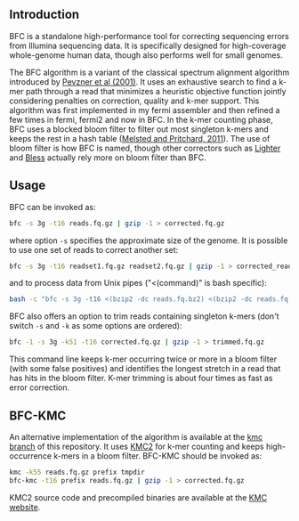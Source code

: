 ## Introduction

BFC is a standalone high-performance tool for correcting sequencing errors from
Illumina sequencing data. It is specifically designed for high-coverage
whole-genome human data, though also performs well for small genomes.

The BFC algorithm is a variant of the classical spectrum alignment algorithm
introduced by [Pevzner et al (2001)][Euler]. It uses an exhaustive search to
find a k-mer path through a read that minimizes a heuristic objective function
jointly considering penalties on correction, quality and k-mer support. This
algorithm was first implemented in my fermi assembler and then refined a few
times in fermi, fermi2 and now in BFC. In the k-mer counting phase, BFC uses a
blocked bloom filter to filter out most singleton k-mers and keeps the rest in a
hash table ([Melsted and Pritchard, 2011][bfcounter]). The use of bloom filter
is how BFC is named, though other correctors such as [Lighter][lighter] and
[Bless][bless] actually rely more on bloom filter than BFC.

## Usage

BFC can be invoked as:
```sh
bfc -s 3g -t16 reads.fq.gz | gzip -1 > corrected.fq.gz
```
where option `-s` specifies the approximate size of the genome. It is possible
to use one set of reads to correct another set:
```sh
bfc -s 3g -t16 readset1.fq.gz readset2.fq.gz | gzip -1 > corrected_readset2.fq.gz
```
and to process data from Unix pipes ("<(command)" is bash specific):
```sh
bash -c "bfc -s 3g -t16 <(bzip2 -dc reads.fq.bz2) <(bzip2 -dc reads.fq.bz2) | gzip -1 > out.fq.gz"
```
BFC also offers an option to trim reads containing singleton k-mers (don't switch
`-s` and `-k` as some options are ordered):
```sh
bfc -1 -s 3g -k51 -t16 corrected.fq.gz | gzip -1 > trimmed.fq.gz
```
This command line keeps k-mer occurring twice or more in a bloom filter (with
some false positives) and identifies the longest stretch in a read that has
hits in the bloom filter. K-mer trimming is about four times as fast as error
correction.

## BFC-KMC

An alternative implementation of the algorithm is available at the [kmc
branch][kmc-branch] of this repository. It uses [KMC2][kmc] for k-mer counting
and keeps high-occurrence k-mers in a bloom filter. BFC-KMC should be invoked as:
```sh
kmc -k55 reads.fq.gz prefix tmpdir
bfc-kmc -t16 prefix reads.fq.gz | gzip -1 > corrected.fq.gz
```
KMC2 source code and precompiled binaries are available at the [KMC
website][kmc].

[Euler]: http://www.ncbi.nlm.nih.gov/pubmed/11504945
[bfcounter]: http://www.ncbi.nlm.nih.gov/pubmed/21831268
[lighter]: https://github.com/mourisl/Lighter
[bless]: https://sourceforge.net/p/bless-ec/wiki/Home/
[kmc-branch]: https://github.com/lh3/bfc/tree/kmc
[kmc]: http://sun.aei.polsl.pl/kmc/index.html
